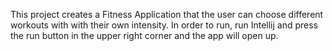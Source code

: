 This project creates a Fitness Application that the user can choose different workouts with with their own intensity. In order to run, run Intellij and press the run button in the upper right corner and the app will open up. 
